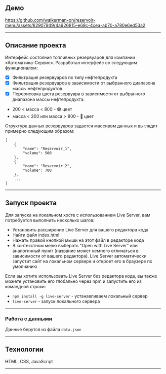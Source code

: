 ## Демо
https://github.com/walkerman-on/reservoir-menu/assets/82907949/4a926815-e68c-4cea-ab70-a780e6ed53a2

---

## Описание проекта
Интерфейс состояния топливных резервуаров для компании «Автоматика-Сервис». Разработан интерфейс со следующим функционалом:
- [x] Фильтрация резервуаров по типу нефтепродукта
- [x] Фильтрация резервуаров в зависимости от выбранного диапазона массы нефтепродуктов
- [x] Перерисовка цвета резервуара в зависимости от выбранного диапазона массы нефтепродукта:
- 200 < масса < 800 - 🟢 цвет
- масса < 200 или масса > 800 - 🔴 цвет

Cтруктура данных резервуаров задается массивом данных и выглядит примерно следующим образом:
```
[
	{
		"name": "Reservoir_1",
		"volume": 500
	},
	{
		"name": "Reservoir_2",
		"volume": 700
	},
	...
]
```
---

## Запуск проекта
Для запуска на локальном хосте с использованием Live Server, вам потребуется выполнить несколько шагов:

- Установить расширение Live Server для вашего редактора кода
- Найти файл index.html
- Нажать правой кнопкой мыши на этот файл в редакторе кода
- В контекстном меню выберать "Open with Live Server" или аналогичный пункт (название может немного отличаться в зависимости от вашего редактора).
Live Server автоматически запустит сайт на локальном сервере и откроет его в браузере по умолчанию

Если вы хотите использовать Live Server без редактора кода, вы также можете установить его глобально через npm и запустить его из командной строки:

- `npm install -g live-server` - устанавливаем локальный сервер
- `live-server` - запуск локального сервера

---

### Работа с данными

Данные берутся из файла `data.json`

---

## Технологии
HTML, CSS, JavaScript

---

